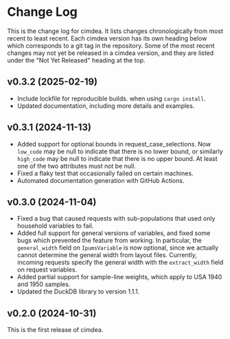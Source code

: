 # Change Log

This is the change log for cimdea. It lists changes chronologically from most
recent to least recent. Each cimdea version has its own heading below which
corresponds to a git tag in the repository. Some of the most recent changes may
not yet be released in a cimdea version, and they are listed under the "Not Yet
Released" heading at the top.

## v0.3.2 (2025-02-19)

* Include lockfile for reproducible builds. when using `cargo install`.
* Updated documentation, including more details and examples.

## v0.3.1 (2024-11-13)

* Added support for optional bounds in request_case_selections. Now `low_code` may
  be null to indicate that there is no lower bound, or similarly `high_code` may
  be null to indicate that there is no upper bound. At least one of the two attributes
  must not be null.
* Fixed a flaky test that occasionally failed on certain machines.
* Automated documentation generation with GitHub Actions.

## v0.3.0 (2024-11-04)

* Fixed a bug that caused requests with sub-populations that used only household
  variables to fail.
* Added full support for general versions of variables, and fixed some bugs
  which prevented the feature from working. In particular, the `general_width`
  field on `IpumsVariable` is now optional, since we actually cannot determine
  the general width from layout files. Currently, incoming requests specify the
  general width with the `extract_width` field on request variables.
* Added partial support for sample-line weights, which apply to USA 1940 and 1950 samples.
* Updated the DuckDB library to version 1.1.1.

## v0.2.0 (2024-10-31)

This is the first release of cimdea.
